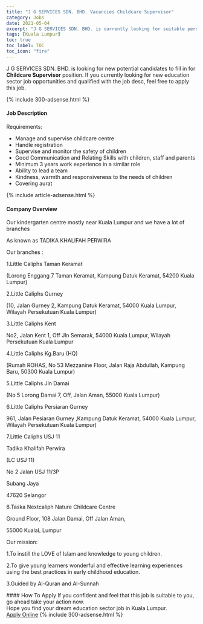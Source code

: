 ```yaml
---
title: "J G SERVICES SDN. BHD. Vacancies Childcare Supervisor" 
category: Jobs 
date: 2021-05-04 
excerpt: "J G SERVICES SDN. BHD. is currently looking for suitable person to fill in the Childcare Supervisor which positioned at Kuala Lumpur" 
tags: [Kuala Lumpur] 
toc: true 
toc_label: TOC 
toc_icon: "fire" 
--- 
```


<p>J G SERVICES SDN. BHD. is looking for new potential candidates to fill in for <b>Childcare Supervisor</b> position. If you currently looking for new education sector job opportunities and qualified with the job desc, feel free to apply this job.
</p>{% include 300-adsense.html %} 
<div><div><h4>Job Description</h4></div><div><div><span><div><p>Requirements:</p><ul><li>Manage and supervise childcare centre</li><li>Handle registration</li><li>Supervise and monitor the safety of children</li><li>Good Communication and Relating Skills with children, staff and parents</li><li>Minimum 3 years work experience in a similar role</li><li>Ability to lead a team</li><li>Kindness, warmth and responsiveness to the needs of children</li><li>Covering aurat</li></ul></div></span></div></div></div> 
{% include article-adsense.html %} 
<div><div><h4>Company Overview</h4></div><div><div><span><div><p>Our kindergarten centre mostly near Kuala Lumpur and we have a lot of branches&#160;</p><p>As known as TADIKA KHALIFAH PERWIRA&#160;</p><p>Our branches :</p><p>1.Little Caliphs Taman Keramat</p><p>(Lorong Enggang 7 Taman Keramat, Kampung Datuk Keramat, 54200 Kuala Lumpur)</p><p>2.Little Caliphs Gurney</p><p>(10, Jalan Gurney 2, Kampung Datuk Keramat, 54000 Kuala Lumpur, Wilayah Persekutuan Kuala Lumpur)</p><p>3.Little Caliphs Kent</p><p>No2, Jalan Kent 1, Off Jln Semarak, 54000 Kuala Lumpur, Wilayah Persekutuan Kuala Lumpur</p><p>4.Little Caliphs Kg.Baru (HQ)</p><p>(Rumah ROHAS, No 53 Mezzanine Floor, Jalan Raja Abdullah, Kampung Baru, 50300 Kuala Lumpur)</p><p>5.Little Caliphs Jln Damai</p><p>(No 5 Lorong Damai 7, Off, Jalan Aman, 55000 Kuala Lumpur)</p><p>6.Little Caliphs Persiaran Gurney</p><p>961, Jalan Pesiaran Gurney ,Kampung Datuk Keramat, 54000 Kuala Lumpur, Wilayah Persekutuan Kuala Lumpur)</p><p>7.Little Caliphs USJ 11</p><p>Tadika Khalifah Perwira&#160;</p><p>(LC USJ 11)</p><p>No 2 Jalan USJ 11/3P&#160;</p><p>Subang Jaya&#160;</p><p>47620 Selangor</p><p>8.Taska Nextcaliph Nature Childcare Centre&#160;</p><p>Ground Floor, 108 Jalan Damai, Off Jalan Aman,</p><p>55000 KualaL Lumpur</p><p>Our mission:</p><p>1.To instill the LOVE of Islam and knowledge to young children.&#160;</p><p>2.To give young learners wonderful and effective learning experiences using the best practices in early childhood education.</p><p>3.Guided by Al-Quran and Al-Sunnah</p></div></span></div></div></div> 
#### How To Apply 
If you confident and feel that this job is suitable to you, go ahead take your action now. <br/> 
Hope you find your dream education sector job in Kuala Lumpur. <br/> 
<a href="https://www.jobstreet.com.my/en/job/childcare-supervisor-4526061?jobId=jobstreet-my-job-4526061" class="btn btn--info" target="_blank" rel="nofollow noopenner">Apply Online</a> 
{% include 300-adsense.html %} 